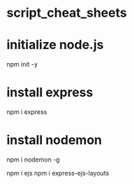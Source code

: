 # script_cheat_sheets

# initialize node.js
npm init -y

# install express
npm i express 

# install nodemon
npm i nodemon -g 

npm i ejs
npm i express-ejs-layouts
